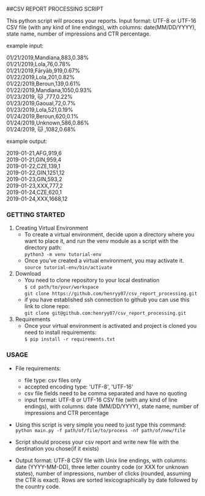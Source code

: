 ##CSV REPORT PROCESSING SCRIPT

This python script will process your reports.
Input format: UTF-8 or UTF-16 CSV file (with any kind of line endings), with columns: date(MM/DD/YYYY), state name, number of impressions and CTR percentage.

example input:

01/21/2019,Mandiana,883,0.38%  
01/21/2019,Lola,76,0.78%  
01/21/2019,Fāryāb,919,0.67%  
01/22/2019,Lola,201,0.82%  
01/22/2019,Beroun,139,0.61%  
01/22/2019,Mandiana,1050,0.93%  
01/23/2019, 🐱 ,777,0.22%  
01/23/2019,Gaoual,72,0.7%  
01/23/2019,Lola,521,0.19%  
01/24/2019,Beroun,620,0.1%  
01/24/2019,Unknown,586,0.86%  
01/24/2019, 🐱 ,1082,0.68%  

example output:  

2019-01-21,AFG,919,6  
2019-01-21,GIN,959,4  
2019-01-22,CZE,139,1  
2019-01-22,GIN,1251,12  
2019-01-23,GIN,593,2  
2019-01-23,XXX,777,2  
2019-01-24,CZE,620,1  
2019-01-24,XXX,1668,12  

### GETTING STARTED

1. Creating Virtual Environment  
    - To create a virtual environment, decide upon a directory where you want to place it, and run the venv module as a script with the directory path:  
    `python3 -m venv tutorial-env`  
    - Once you’ve created a virtual environment, you may activate it.  
    `source tutorial-env/bin/activate`  
2. Download  
    - You need to clone repository to your local destination  
    `$ cd path/to/your/workspace`  
    `git clone https://github.com/henryy07/csv_report_processing.git`
    - if you have established ssh connection to github you can use this link to clone repo:  
    `git clone git@github.com:henryy07/csv_report_processing.git`  
3. Requirements
    - Once your virtual environment is activated and project is cloned you need to install requirements:  
    `$ pip install -r requirements.txt`  

### USAGE


- File requirements:
    - file type: csv files only
    - accepted encoding type: 'UTF-8', 'UTF-16'
    - csv file fields need to be comma separated and have no quoting 
    - input format: UTF-8 or UTF-16 CSV file (with any kind of line endings), with columns: date
(MM/DD/YYYY), state name, number of impressions and CTR percentage

- Using this script is very simple you need to just type this command:  
`python main.py -f path/of/file/to/process -nf path/of/new/file`  

- Script should process your csv report and write new file with the destination you chose(if it exists)
- Output format: UTF-8 CSV file with Unix line endings, with columns: date (YYYY-MM-DD),
three letter country code (or XXX for unknown states), number of impressions, number of
clicks (rounded, assuming the CTR is exact). Rows are sorted lexicographically by date
followed by the country code.   



